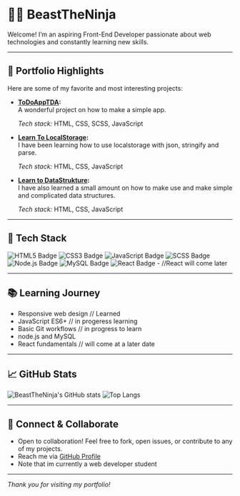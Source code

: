 # 🧑‍💻 BeastTheNinja

Welcome! I’m an aspiring Front-End Developer passionate about web technologies and constantly learning new skills.

---

## 🌟 Portfolio Highlights

Here are some of my favorite and most interesting projects:

- **[ToDoAppTDA](https://github.com/BeastTheNinja/ToDoAppTDA):**  
  A wonderful project on how to make a simple app.
  
  *Tech stack:* HTML, CSS, SCSS, JavaScript

- **[Learn To LocalStorage](https://github.com/BeastTheNinja/Learn_To_LocalStorage):**  
  I have been learning how to use localstorage with json, stringify and parse.
   
  *Tech stack:* HTML, CSS, JavaScript

- **[Learn to DataStrukture](https://github.com/BeastTheNinja/Learn_to_DataStruktur):**  
  I have also learned a small amount on how to make use and make simple and complicated data structures.
    
  *Tech stack:* HTML, CSS, JavaScript



---

## 🚀 Tech Stack

![HTML5 Badge](https://img.shields.io/badge/HTML5-E34F26?logo=html5&logoColor=white)
![CSS3 Badge](https://img.shields.io/badge/CSS3-1572B6?logo=css3&logoColor=white)
![JavaScript Badge](https://img.shields.io/badge/JavaScript-F7DF1E?logo=javascript&logoColor=black)
![SCSS Badge](https://img.shields.io/badge/SCSS-CC6699?logo=sass&logoColor=white&style=for-the-badge)
![Node.js Badge](https://img.shields.io/badge/Node.js-339933?logo=nodedotjs&logoColor=white)
![MySQL Badge](https://img.shields.io/badge/MySQL-4479A1?logo=mysql&logoColor=white)
![React Badge](https://img.shields.io/badge/React-61DAFB?logo=react&logoColor=black) - //React will come later

---

## 📚 Learning Journey

- Responsive web design // Learned
- JavaScript ES6+ // in progeress learning
- Basic Git workflows // in progress to learn
- node.js and MySQL
- React fundamentals // will come at a later date

---

## 📈 GitHub Stats

![BeastTheNinja's GitHub stats](https://github-readme-stats.vercel.app/api?username=BeastTheNinja&show_icons=true&theme=radical)
![Top Langs](https://github-readme-stats.vercel.app/api/top-langs/?username=BeastTheNinja&layout=compact&theme=radical)

---

## 🤝 Connect & Collaborate

- Open to collaboration! Feel free to fork, open issues, or contribute to any of my projects.
- Reach me via [GitHub Profile](https://github.com/BeastTheNinja)
- Note that im currently a web developer student

---

*Thank you for visiting my portfolio!*
